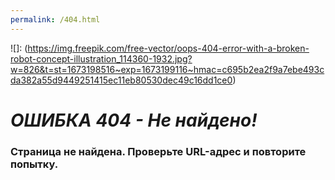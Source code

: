 ```yaml
---
permalink: /404.html
---
```


![]: (https://img.freepik.com/free-vector/oops-404-error-with-a-broken-robot-concept-illustration_114360-1932.jpg?w=826&t=st=1673198516~exp=1673199116~hmac=c695b2ea2f9a7ebe493cda382a55d9449251415ec11eb80530dec49c16dd1ce0)

# _ОШИБКА 404 - Не найдено!_

### Страница не найдена. Проверьте URL-адрес и повторите попытку.
